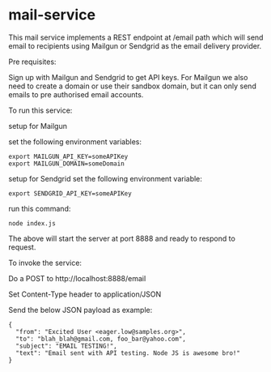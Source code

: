 # mail-service

This mail service implements a REST endpoint at /email path which will send email to recipients using Mailgun or Sendgrid as the email delivery provider.

Pre requisites:

Sign up with Mailgun and Sendgrid to get API keys. For Mailgun we also need to create a domain or use their sandbox domain, but it can only send emails to pre authorised email accounts.

To run this service:

setup for Mailgun

set the following environment variables:
```
export MAILGUN_API_KEY=someAPIKey
export MAILGUN_DOMAIN=someDomain
```

setup for Sendgrid
set the following environment variable:
```
export SENDGRID_API_KEY=someAPIKey
```

run this command:

```
node index.js
```

The above will start the server at port 8888 and ready to respond to request.

To invoke the service:

Do a POST to http://localhost:8888/email

Set Content-Type header to application/JSON

Send the below JSON payload as example:

```
{
  "from": "Excited User <eager.low@samples.org>",
  "to": "blah_blah@gmail.com, foo_bar@yahoo.com",
  "subject": "EMAIL TESTING!",
  "text": "Email sent with API testing. Node JS is awesome bro!"
}
```

